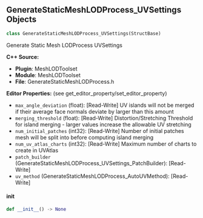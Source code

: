 ## GenerateStaticMeshLODProcess_UVSettings Objects

```python
class GenerateStaticMeshLODProcess_UVSettings(StructBase)
```

Generate Static Mesh LODProcess UVSettings

**C++ Source:**

- **Plugin**: MeshLODToolset
- **Module**: MeshLODToolset
- **File**: GenerateStaticMeshLODProcess.h

**Editor Properties:** (see get_editor_property/set_editor_property)

- ``max_angle_deviation`` (float):  [Read-Write] UV islands will not be merged if their average face normals deviate by larger than this amount
- ``merging_threshold`` (float):  [Read-Write] Distortion/Stretching Threshold for island merging - larger values increase the allowable UV stretching
- ``num_initial_patches`` (int32):  [Read-Write] Number of initial patches mesh will be split into before computing island merging
- ``num_uv_atlas_charts`` (int32):  [Read-Write] Maximum number of charts to create in UVAtlas
- ``patch_builder`` (GenerateStaticMeshLODProcess_UVSettings_PatchBuilder):  [Read-Write]
- ``uv_method`` (GenerateStaticMeshLODProcess_AutoUVMethod):  [Read-Write]

<a id="unreal.GenerateStaticMeshLODProcess_UVSettings.__init__"></a>

#### __init__

```python
def __init__() -> None
```

<a id="unreal.GenerateStaticMeshLODProcess_CollisionSettings"></a>